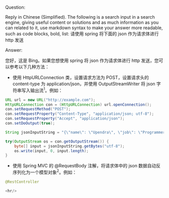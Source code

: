 Question:

Reply in Chinese (Simplified).
The following is a search input in a search engine, giving useful content or solutions and as much information as you can related to it, use markdown syntax to make your answer more readable, such as code blocks, bold, list:
请使用 spring 将下面的 json 作为请求体进行 http 发送

Answer:

您好，这是 Bing。如果您想使用 spring 将 json 作为请求体进行 http 发送，您可以参考以下几种方法：

- 使用 HttpURLConnection 类，设置请求方法为 POST，设置请求头的 content-type 为 application/json，并使用 OutputStreamWriter 将 json 字符串写入输出流<sup>1</sup>。例如：

```java
URL url = new URL("http://example.com");
HttpURLConnection con = (HttpURLConnection) url.openConnection();
con.setRequestMethod("POST");
con.setRequestProperty("Content-Type", "application/json; utf-8");
con.setRequestProperty("Accept", "application/json");
con.setDoOutput(true);

String jsonInputString = "{\"name\": \"Upendra\", \"job\": \"Programmer\"}";

try(OutputStream os = con.getOutputStream()) {
    byte[] input = jsonInputString.getBytes("utf-8");
    os.write(input, 0, input.length);           
}
```

- 使用 Spring MVC 的 @RequestBody 注解，将请求体中的 json 数据自动反序列化为一个模型对象<sup>2</sup>。例如：

```java
@RestController

<hr/>

